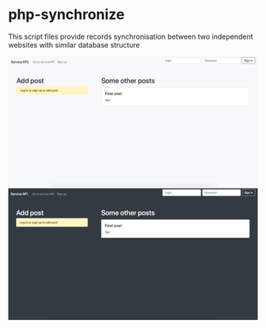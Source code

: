 # php-synchronize
This script files provide records synchronisation between two independent websites with similar database structure

![Demo service 1](demo/service_1.png)
![Demo service 2](demo/service_2.png)
